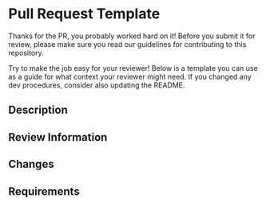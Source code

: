 # Pull Request Template

Thanks for the PR, you probably worked hard on it! Before you submit it for review, please make sure you read our guidelines for contributing to this repository.

Try to make the job easy for your reviewer! Below is a template you can use as a guide for what context your reviewer might need.
If you changed any dev procedures, consider also updating the README.

## Description
<!-- A detailed description explaining what your code accomplishes, and why this work is taking place. If this affects an open issue, please make sure to properly reference it. -->

## Review Information
<!-- Provide detailed instructions for how to run the code. -->

## Changes
<!-- Highlight the files that have changed and group them into concepts, or issues being solved -->

## Requirements
<!-- Describe any special configurations, environment requirements, or dependencies. -->

